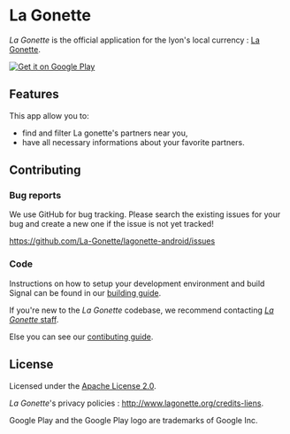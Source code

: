 # La Gonette

_La Gonette_ is the official application for the lyon's local currency : [La Gonette](http://www.lagonette.org).

[![Get it on Google Play](https://raw.githubusercontent.com/wiki/La-Gonette/lagonette-android/play-github.png)](https://play.google.com/store/apps/details?id=org.lagonette.app)

## Features

This app allow you to:

* find and filter La gonette's partners near you,
* have all necessary informations about your favorite partners.

## Contributing

### Bug reports

We use GitHub for bug tracking. Please search the existing issues for your bug and create a new one if the issue is not yet tracked!

https://github.com/La-Gonette/lagonette-android/issues

### Code

Instructions on how to setup your development environment and build Signal can be found in our [building guide](https://github.com/La-Gonette/lagonette-android/wiki/Building).

If you're new to the _La Gonette_ codebase, we recommend contacting [_La Gonette_ staff](mailto:co@lagonette.org).

Else you can see our [contibuting guide](https://github.com/La-Gonette/lagonette-android/wiki/Contributing).

## License

Licensed under the [Apache License 2.0](https://github.com/La-Gonette/lagonette-android/blob/master/LICENSE).

_La Gonette_'s privacy policies : http://www.lagonette.org/credits-liens.

Google Play and the Google Play logo are trademarks of Google Inc.
